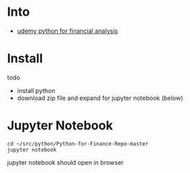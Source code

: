 # Into
* [udemy python for financial analysis](https://www.udemy.com/course/python-for-finance-and-trading-algorithms/)
# Install 
todo 
* install python
* download zip file and expand for jupyter notebook (below)

# Jupyter Notebook
```
cd ~/src/python/Python-for-Finance-Repo-master
jupyter notebook
```
jupyter notebook should open in browser
